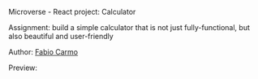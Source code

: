 Microverse - React project: Calculator

Assignment: build a simple calculator that is not just fully-functional, but also beautiful and user-friendly

Author: <a href="https://github.com/madcido">Fabio Carmo</a>

Preview:

